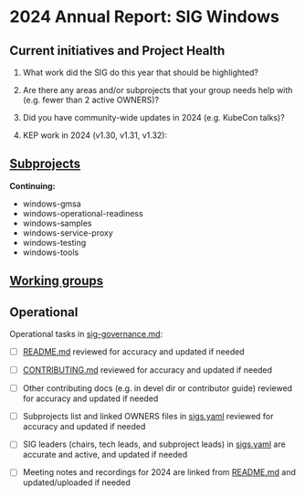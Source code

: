 # 2024 Annual Report: SIG Windows

## Current initiatives and Project Health

1. What work did the SIG do this year that should be highlighted?

<!--
   Some example items that might be worth highlighting:
   - Major KEP advancement
   - Important initiatives that aren't tracked via KEPs
   - Paying down significant tech debt
   - Governance and leadership changes
-->

2. Are there any areas and/or subprojects that your group needs help with (e.g. fewer than 2 active OWNERS)?


3. Did you have community-wide updates in 2024 (e.g. KubeCon talks)?

<!--
  Examples include links to email, slides, or recordings.
-->

4. KEP work in 2024 (v1.30, v1.31, v1.32):
<!--
   TODO: Uncomment the following auto-generated list of KEPs, once reviewed & updated for correction.

   Note: This list is generated from the KEP metadata in kubernetes/enhancements repository.
      If you find any discrepancy in the generated list here, please check the KEP metadata.
      Please raise an issue in kubernetes/community, if the KEP metadata is correct but the generated list is incorrect.
-->

<!-- 
  - Alpha
    - [4802 - Windows Graceful Node Shutdown](https://github.com/kubernetes/enhancements/tree/master/keps/sig-windows/4802-windows-node-shutdown) - v1.32
    - [4885 - Windows CPU and Memory Affinity](https://github.com/kubernetes/enhancements/tree/master/keps/sig-windows/4885-windows-cpu-and-memory-affinity) - v1.32

  - Beta
    - [2258 - Node log query](https://github.com/kubernetes/enhancements/tree/master/keps/sig-windows/2258-node-log-query) - v1.30
 -->

## [Subprojects](https://git.k8s.io/community/sig-windows#subprojects)


**Continuing:**
  - windows-gmsa
  - windows-operational-readiness
  - windows-samples
  - windows-service-proxy
  - windows-testing
  - windows-tools

## [Working groups](https://git.k8s.io/community/sig-windows#working-groups)


## Operational

Operational tasks in [sig-governance.md]:
- [ ] [README.md] reviewed for accuracy and updated if needed
- [ ] [CONTRIBUTING.md] reviewed for accuracy and updated if needed
- [ ] Other contributing docs (e.g. in devel dir or contributor guide) reviewed for accuracy and updated if needed
- [ ] Subprojects list and linked OWNERS files in [sigs.yaml] reviewed for accuracy and updated if needed
- [ ] SIG leaders (chairs, tech leads, and subproject leads) in [sigs.yaml] are accurate and active, and updated if needed
- [ ] Meeting notes and recordings for 2024 are linked from [README.md] and updated/uploaded if needed


[CONTRIBUTING.md]: https://git.k8s.io/community/sig-windows/CONTRIBUTING.md
[sig-governance.md]: https://git.k8s.io/community/committee-steering/governance/sig-governance.md
[README.md]: https://git.k8s.io/community/sig-windows/README.md
[sigs.yaml]: https://git.k8s.io/community/sigs.yaml
[devel]: https://git.k8s.io/community/contributors/devel/README.md
